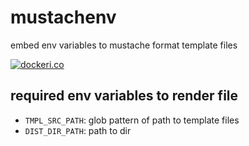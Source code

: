 # mustachenv

embed env variables to mustache format template files

[![dockeri.co](https://dockeri.co/image/yoshiyuki/mustachenv)](https://hub.docker.com/r/yoshiyuki/mustachenv)

## required env variables to render file

- `TMPL_SRC_PATH`: glob pattern of path to template files
- `DIST_DIR_PATH`: path to dir
